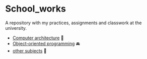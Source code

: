 # School_works
A repository with my practices, assignments and classwork at the university.

- [Computer architecture](/A_d_C) 💽
- [Object-oriented programming](/POO) 🚘
- [other subjects](/Others) 👾
